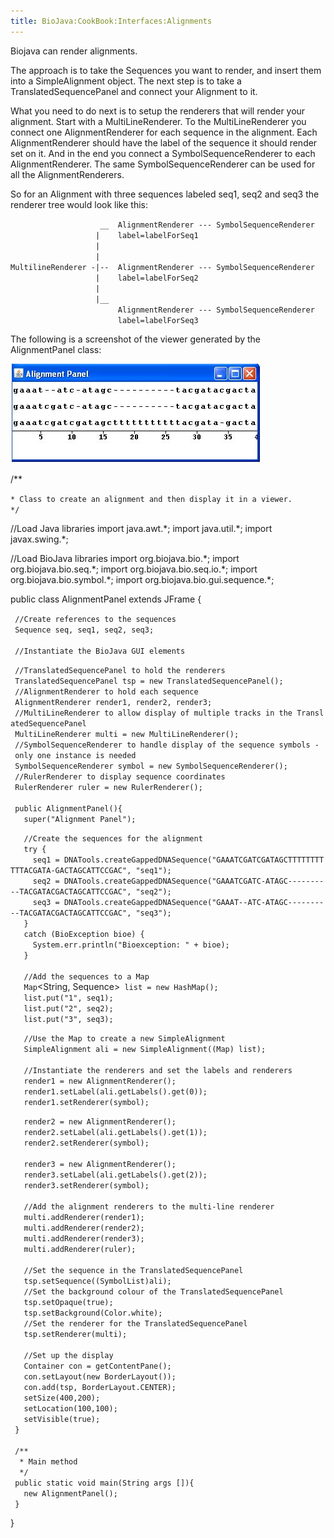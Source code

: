 ```yaml
---
title: BioJava:CookBook:Interfaces:Alignments
---
```


Biojava can render alignments.

The approach is to take the Sequences you want to render, and insert
them into a SimpleAlignment object. The next step is to take a
TranslatedSequencePanel and connect your Alignment to it.

What you need to do next is to setup the renderers that will render your
alignment. Start with a MultiLineRenderer. To the MultiLineRenderer you
connect one AlignmentRenderer for each sequence in the alignment. Each
AlignmentRenderer should have the label of the sequence it should render
set on it. And in the end you connect a SymbolSequenceRenderer to each
AlignmentRenderer. The same SymbolSequenceRenderer can be used for all
the AlignmentRenderers.

So for an Alignment with three sequences labeled seq1, seq2 and seq3 the
renderer tree would look like this:

`                    __  AlignmentRenderer --- SymbolSequenceRenderer`  
`                   |    label=labelForSeq1`  
`                   |`  
`                   |`  
`MultilineRenderer -|--  AlignmentRenderer --- SymbolSequenceRenderer`  
`                   |    label=labelForSeq2`  
`                   |`  
`                   |__`  
`                        AlignmentRenderer --- SymbolSequenceRenderer`  
`                        label=labelForSeq3`

The following is a screenshot of the viewer generated by the
AlignmentPanel class:

![](Alignment.jpg "Alignment.jpg")

<java> /\*\*

`* Class to create an alignment and then display it in a viewer.`  
`*/`

//Load Java libraries import java.awt.\*; import java.util.\*; import
javax.swing.\*;

//Load BioJava libraries import org.biojava.bio.\*; import
org.biojava.bio.seq.\*; import org.biojava.bio.seq.io.\*; import
org.biojava.bio.symbol.\*; import org.biojava.bio.gui.sequence.\*;

public class AlignmentPanel extends JFrame {

` //Create references to the sequences`  
` Sequence seq, seq1, seq2, seq3;`  
` `  
` //Instantiate the BioJava GUI elements`  
  
` //TranslatedSequencePanel to hold the renderers `  
` TranslatedSequencePanel tsp = new TranslatedSequencePanel();`  
` //AlignmentRenderer to hold each sequence`  
` AlignmentRenderer render1, render2, render3;`  
` //MultiLineRenderer to allow display of multiple tracks in the TranslatedSequencePanel`  
` MultiLineRenderer multi = new MultiLineRenderer();`  
` //SymbolSequenceRenderer to handle display of the sequence symbols - only one instance is needed`  
` SymbolSequenceRenderer symbol = new SymbolSequenceRenderer();`  
` //RulerRenderer to display sequence coordinates`  
` RulerRenderer ruler = new RulerRenderer();`  
`   `  
` public AlignmentPanel(){`  
`   super("Alignment Panel");`

`   //Create the sequences for the alignment`  
`   try {`  
`     seq1 = DNATools.createGappedDNASequence("GAAATCGATCGATAGCTTTTTTTTTTTACGATA-GACTAGCATTCCGAC", "seq1");`  
`     seq2 = DNATools.createGappedDNASequence("GAAATCGATC-ATAGC----------TACGATACGACTAGCATTCCGAC", "seq2");`  
`     seq3 = DNATools.createGappedDNASequence("GAAAT--ATC-ATAGC----------TACGATACGACTAGCATTCCGAC", "seq3");`  
`   }`  
`   catch (BioException bioe) {`  
`     System.err.println("Bioexception: " + bioe);`  
`   }`  
` `  
`   //Add the sequences to a Map `  
`   Map`<String, Sequence>` list = new HashMap();        `  
`   list.put("1", seq1);        `  
`   list.put("2", seq2);        `  
`   list.put("3", seq3);`

`   //Use the Map to create a new SimpleAlignment`  
`   SimpleAlignment ali = new SimpleAlignment((Map) list);`  
`   `  
`   //Instantiate the renderers and set the labels and renderers`  
`   render1 = new AlignmentRenderer();`  
`   render1.setLabel(ali.getLabels().get(0));`  
`   render1.setRenderer(symbol);`

`   render2 = new AlignmentRenderer();  `  
`   render2.setLabel(ali.getLabels().get(1));`  
`   render2.setRenderer(symbol);`  
`   `  
`   render3 = new AlignmentRenderer(); `  
`   render3.setLabel(ali.getLabels().get(2));`  
`   render3.setRenderer(symbol);`  
`   `  
`   //Add the alignment renderers to the multi-line renderer`  
`   multi.addRenderer(render1);`  
`   multi.addRenderer(render2);`  
`   multi.addRenderer(render3);`  
`   multi.addRenderer(ruler);`  
`   `  
`   //Set the sequence in the TranslatedSequencePanel`  
`   tsp.setSequence((SymbolList)ali);`  
`   //Set the background colour of the TranslatedSequencePanel`  
`   tsp.setOpaque(true);`  
`   tsp.setBackground(Color.white);`  
`   //Set the renderer for the TranslatedSequencePanel`  
`   tsp.setRenderer(multi);  `  
`   `  
`   //Set up the display`  
`   Container con = getContentPane();`  
`   con.setLayout(new BorderLayout());`  
`   con.add(tsp, BorderLayout.CENTER);`  
`   setSize(400,200);`  
`   setLocation(100,100);`  
`   setVisible(true);  `  
` }`  
` `  
` /**`  
`  * Main method`  
`  */`  
` public static void main(String args []){`  
`   new AlignmentPanel();`  
` }`

}

</java>
